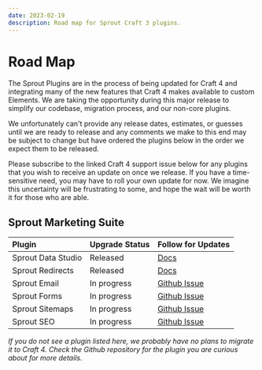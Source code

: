 ```yaml
---
date: 2023-02-19
description: Road map for Sprout Craft 3 plugins.
---
```


# Road Map

The Sprout Plugins are in the process of being updated for Craft 4 and integrating many of the new features that Craft 4 makes available to custom Elements. We are taking the opportunity during this major release to simplify our codebase, migration process, and our non-core plugins.

We unfortunately can't provide any release dates, estimates, or guesses until we are ready to release and any comments we make to this end may be subject to change but have ordered the plugins below in the order we expect them to be released.

Please subscribe to the linked Craft 4 support issue below for any plugins that you wish to receive an update on once we release. If you have a time-sensitive need, you may have to roll your own update for now. We imagine this uncertainty will be frustrating to some, and hope the wait will be worth it for those who are able.

## Sprout Marketing Suite

| Plugin             | Upgrade Status | Follow for Updates                                                                |
|:-------------------|:---------------|:----------------------------------------------------------------------------------|
| Sprout Data Studio | Released       | [Docs](../data-studio/README.md)                                                  |
| Sprout Redirects   | Released       | [Docs](../redirects/README.md)                                                  |
| Sprout Email       | In progress    | [Github Issue](https://github.com/barrelstrength/craft-sprout-email/issues/186)   |
| Sprout Forms       | In progress    | [Github Issue](https://github.com/barrelstrength/craft-sprout-forms/issues/612)   |
| Sprout Sitemaps    | In progress    | [Github Issue](https://github.com/barrelstrength/craft-sprout-sitemaps/issues/17) |
| Sprout SEO         | In progress    | [Github Issue](https://github.com/barrelstrength/craft-sprout-seo/issues/262)     |

_If you do not see a plugin listed here, we probably have no plans to migrate it to Craft 4. Check the Github repository for the plugin you are curious about for more details._
